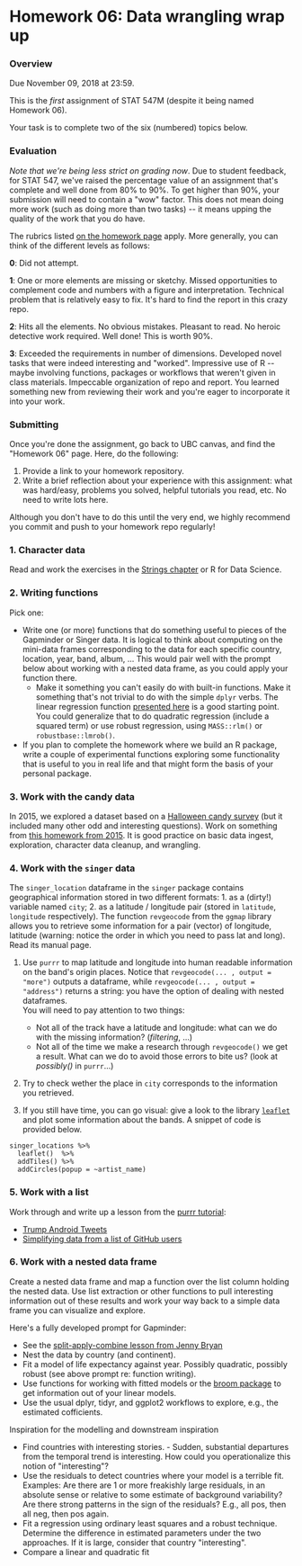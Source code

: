 # Homework 06: Data wrangling wrap up

### Overview

Due November 09, 2018 at 23:59.

This is the _first_ assignment of STAT 547M (despite it being named Homework 06).

Your task is to complete two of the six (numbered) topics below.

### Evaluation

_Note that we're being less strict on grading now_. Due to student feedback, for STAT 547, we've raised the percentage value of an assignment that's complete and well done from 80% to 90%. To get higher than 90%, your submission will need to contain a "wow" factor. This does not mean doing more work (such as doing more than two tasks) -- it means upping the quality of the work that you do have. 

The rubrics listed [on the homework page](http://stat545.com/Classroom/assignments/#evaluation) apply. More generally, you can think of the different levels as follows:

__0__: Did not attempt.

__1__: One or more elements are missing or sketchy. Missed opportunities
to complement code and numbers with a figure and interpretation. Technical
problem that is relatively easy to fix. It's hard to find the report in this
crazy repo.

__2__: Hits all the elements. No obvious mistakes. Pleasant to read. No heroic
detective work required. Well done! This is worth 90%.

__3__: Exceeded the requirements in number of dimensions. Developed novel
tasks that were indeed interesting and "worked". Impressive use of R -- maybe
involving functions, packages or workflows that weren't given in class
materials. Impeccable organization of repo and report. You learned something new
from reviewing their work and you're eager to incorporate it into your work.

### Submitting

Once you're done the assignment, go back to UBC canvas, and find the "Homework 06" page. Here, do the following:

1. Provide a link to your homework repository.
2. Write a brief reflection about your experience with this assignment: what was hard/easy, problems you solved, helpful tutorials you read, etc. No need to write lots here.

Although you don't have to do this until the very end, we highly recommend you commit and push to your homework repo regularly!


### 1. Character data

Read and work the exercises in the [Strings
chapter](http://r4ds.had.co.nz/strings.html) or R for Data Science.

### 2. Writing functions

Pick one:

  * Write one (or more) functions that do something useful to pieces of the
Gapminder or Singer data. It is logical to think about computing on the mini-data frames
corresponding to the data for each specific country, location, year, band, album, ... This would pair well with
the prompt below about working with a nested data frame, as you could apply your
function there.
    - Make it something you can't easily do with built-in functions.
Make it something that's not trivial to do with the simple `dplyr` verbs. The
linear regression function [presented
here](http://stat545.com/block012_function-regress-lifeexp-on-year.html) is a good starting point.
You could generalize that to do quadratic regression (include a squared term) or
use robust regression, using `MASS::rlm()` or `robustbase::lmrob()`.
  * If you plan to complete the homework where we build an R package, write a couple of experimental functions exploring some functionality that is useful to you in real life and that might form the basis of your personal package.

### 3. Work with the candy data

In 2015, we explored a dataset based on a [Halloween candy survey](https://github.com/jennybc/candy) (but it included many other odd and interesting questions). Work on something from [this homework from 2015](references/2015_hw.md). It is good practice on basic
data ingest, exploration, character data cleanup, and wrangling.

### 4. Work with the `singer` data

The `singer_location` dataframe in the `singer` package contains geographical information stored in two different formats: 1. as a (dirty!) variable named `city`; 2. as a latitude / longitude pair (stored in `latitude`, `longitude` respectively). The function `revgeocode` from the `ggmap` library allows you to retrieve some information for a pair (vector) of longitude, latitude (warning: notice the order in which you need to pass lat and long). Read its manual page.

1. Use `purrr` to map latitude and longitude into human readable information on the band's origin places. Notice that `revgeocode(... , output = "more")` outputs a dataframe, while `revgeocode(... , output = "address")` returns a string: you have the option of dealing with nested dataframes.  
You will need to pay attention to two things:  
    *  Not all of the track have a latitude and longitude: what can we do with the missing information? (_filtering_, ...)
    *  Not all of the time we make a research through `revgeocode()` we get a result. What can we do to avoid those errors to bite us? (look at _possibly()_ in `purrr`...)


2. Try to check wether the place in `city` corresponds to the information you retrieved.

3. If you still have time, you can go visual: give a look to the library [`leaflet`](https://rstudio.github.io/leaflet) and plot some information about the bands. A snippet of code is provided below.  

```
singer_locations %>%  
  leaflet()  %>%   
  addTiles() %>%  
  addCircles(popup = ~artist_name)
```

### 5. Work with a list

Work through and write up a lesson from the [purrr
tutorial](https://jennybc.github.io/purrr-tutorial/index.html):

  * [Trump Android
Tweets](https://jennybc.github.io/purrr-tutorial/ls08_trump-tweets.html)
  * [Simplifying data from a list of GitHub
users](https://jennybc.github.io/purrr-tutorial/ls02_map-extraction-advanced.html)

### 6. Work with a nested data frame

Create a nested data frame and map a function over the list column holding the
nested data. Use list extraction or other functions to pull interesting
information out of these results and work your way back to a simple data frame
you can visualize and explore.

Here's a fully developed prompt for Gapminder:

  * See the [split-apply-combine lesson from
Jenny Bryan](http://stat545.com/block024_group-nest-split-map.html)
  * Nest the data by country (and continent).
  * Fit a model of life expectancy against year. Possibly quadratic,
possibly robust (see above prompt re: function writing).
  * Use functions for working with fitted models or the [broom
package](https://github.com/tidyverse/broom) to get information out of your
linear models.
  * Use the usual dplyr, tidyr, and ggplot2 workflows to explore,
e.g., the estimated cofficients.

Inspiration for the modelling and downstream inspiration

  * Find countries with interesting stories. - Sudden, substantial departures from the temporal trend is interesting. How could you operationalize this notion of "interesting"?
  * Use the residuals to detect countries where your model is a
terrible fit. Examples: Are there are 1 or more freakishly large residuals, in
an absolute sense or relative to some estimate of background variability? Are
there strong patterns in the sign of the residuals? E.g., all pos, then all neg,
then pos again.
  * Fit a regression using ordinary least squares and a robust
technique. Determine the difference in estimated parameters under the two
approaches. If it is large, consider that country "interesting".
  * Compare a linear and quadratic fit


